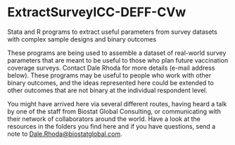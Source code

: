 # ExtractSurveyICC-DEFF-CVw
Stata and R programs to extract useful parameters from survey datasets with complex sample designs and binary outcomes

These programs are being used to assemble a dataset of real-world survey parameters that are meant to be useful to those who plan future vaccination coverage surveys.  Contact Dale Rhoda for more details (e-mail address below).  These programs may be useful to people who work with other binary outcomes, and the ideas represented here could be extended to other outcomes that are not binary at the individual respondent level.

You might have arrived here via several different routes, having heard a talk by one of the staff from Biostat Global Consulting, or communicating with their network of collaborators around the world.  Have a look at the resources in the folders you find here and if you have questions, send a note to Dale.Rhoda@biostatglobal.com.
